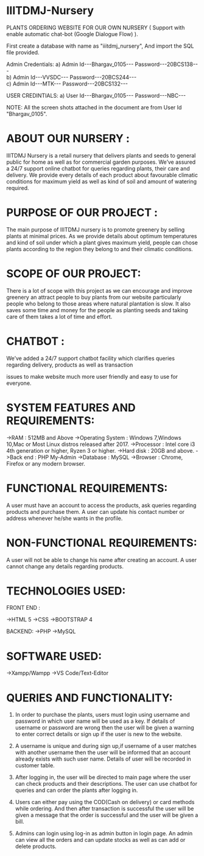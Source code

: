# IIITDMJ-Nursery
PLANTS ORDERING WEBSITE FOR OUR OWN NURSERY ( Support with enable automatic chat-bot (Google Dialogue Flow) ).

First create a database with name as "iiitdmj_nursery", And import the SQL file provided.


Admin Credentials:
a)
Admin Id---Bhargav_0105---
Password---20BCS138---  
b)
Admin Id---VVSDC---
Password---20BCS244---  
c)
Admin Id---MTK---
Password---20BCS132---  

USER CREDINTIALS:
a)
User Id---Bhargav_0105---
Password---NBC---


NOTE: All the screen shots attached in the document are from User Id "Bhargav_0105". 

# ABOUT OUR NURSERY :
IIITDMJ Nursery is a retail nursery that delivers plants and seeds to general public for home as well as for commercial garden purposes. We’ve assured a 24/7 support online chatbot for queries regarding plants, their care and delivery. We provide every details of each product about favourable climatic conditions for maximum yield as well as kind of soil and amount of watering required.

# PURPOSE OF OUR PROJECT :

The main purpose of IIITDMJ nursery is to promote greenery by selling plants at minimal prices. As we provide details about optimum temperatures and kind of soil under which a plant gives maximum yield, people can chose plants according to the region they belong to and their climatic conditions.

# SCOPE OF OUR PROJECT:

There is a lot of scope with this project as we can encourage and improve greenery an attract people to buy plants from our website particularly people who belong to those areas where natural plantation is slow. It also saves some time and money for the people as planting seeds and taking care of them takes a lot of time and effort.

# CHATBOT :
We’ve added a 24/7 support chatbot facility which clarifies queries regarding delivery, products as well as transaction

issues to make website much more user friendly and easy to use for everyone.

# SYSTEM FEATURES AND REQUIREMENTS:

->RAM : 512MB and Above
->Operating System : Windows 7,Windows 10,Mac or Most Linux distros released after 2017.
->Processor : Intel core i3 4th generation or higher, Ryzen 3 or higher.
->Hard disk : 20GB and above.
->Back end : PHP My-Admin
->Database : MySQL
->Browser : Chrome, Firefox or any modern browser.

# FUNCTIONAL REQUIREMENTS:

A user must have an account to access the products, ask queries regarding products and purchase them. A user can update his contact number or address whenever he/she wants in the profile.

# NON-FUNCTIONAL REQUIREMENTS:

A user will not be able to change his name after creating an account. A user cannot change any details regarding products.

# TECHNOLOGIES USED:

FRONT END :

->HTML 5
->CSS
->BOOTSTRAP 4

BACKEND:
->PHP
->MySQL

# SOFTWARE USED:
->Xampp/Wampp
->VS Code/Text-Editor


# QUERIES AND FUNCTIONALITY:

1. In order to purchase the plants, users must login using username and password in which user name will be used as a key. If details of username or password are wrong then the user will be given a warning to enter correct details or sign up if the user is new to the website.

2. A username is unique and during sign up,if username of a user matches with another username then the user will be informed that an account already exists with such user name. Details of user will be recorded in customer table.

3. After logging in, the user will be directed to main page where the user can check products and their descriptions. The user can use chatbot for queries and can order the plants after logging in.

4. Users can either pay using the COD(Cash on delivery) or card methods while ordering. And then after transaction is successful the user will be given a message that the order is successful and the user will be given a bill.

5. Admins can login using log-in as admin button in login page. An admin can view all the orders and can update stocks as well as can add or delete products.

